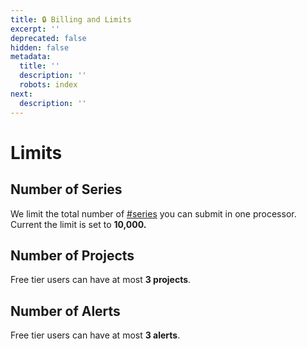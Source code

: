 ```yaml
---
title: 🔒 Billing and Limits
excerpt: ''
deprecated: false
hidden: false
metadata:
  title: ''
  description: ''
  robots: index
next:
  description: ''
---
```

# Limits

## Number of Series

We limit the total number of [#series](metrics#series "mention") you can submit in one processor. Current the limit is set to **10,000.**

## Number of Projects

Free tier users can have at most **3 projects**.

## Number of Alerts

Free tier users can have at most **3 alerts**.